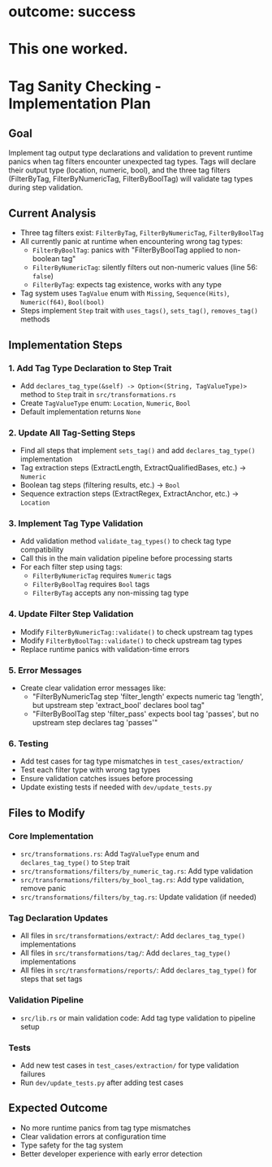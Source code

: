 # outcome: success
# This one worked.

# Tag Sanity Checking - Implementation Plan

## Goal
Implement tag output type declarations and validation to prevent runtime panics when tag filters encounter unexpected tag types. Tags will declare their output type (location, numeric, bool), and the three tag filters (FilterByTag, FilterByNumericTag, FilterByBoolTag) will validate tag types during step validation.

## Current Analysis
- Three tag filters exist: `FilterByTag`, `FilterByNumericTag`, `FilterByBoolTag`
- All currently panic at runtime when encountering wrong tag types:
  - `FilterByBoolTag`: panics with "FilterByBoolTag applied to non-boolean tag"  
  - `FilterByNumericTag`: silently filters out non-numeric values (line 56: `false`)
  - `FilterByTag`: expects tag existence, works with any type
- Tag system uses `TagValue` enum with `Missing`, `Sequence(Hits)`, `Numeric(f64)`, `Bool(bool)`
- Steps implement `Step` trait with `uses_tags()`, `sets_tag()`, `removes_tag()` methods

## Implementation Steps

### 1. Add Tag Type Declaration to Step Trait
- Add `declares_tag_type(&self) -> Option<(String, TagValueType)>` method to `Step` trait in `src/transformations.rs`
- Create `TagValueType` enum: `Location`, `Numeric`, `Bool`
- Default implementation returns `None`

### 2. Update All Tag-Setting Steps  
- Find all steps that implement `sets_tag()` and add `declares_tag_type()` implementation
- Tag extraction steps (ExtractLength, ExtractQualifiedBases, etc.) → `Numeric`
- Boolean tag steps (filtering results, etc.) → `Bool`
- Sequence extraction steps (ExtractRegex, ExtractAnchor, etc.) → `Location`

### 3. Implement Tag Type Validation
- Add validation method `validate_tag_types()` to check tag type compatibility
- Call this in the main validation pipeline before processing starts
- For each filter step using tags:
  - `FilterByNumericTag` requires `Numeric` tags
  - `FilterByBoolTag` requires `Bool` tags  
  - `FilterByTag` accepts any non-missing tag type

### 4. Update Filter Step Validation
- Modify `FilterByNumericTag::validate()` to check upstream tag types
- Modify `FilterByBoolTag::validate()` to check upstream tag types
- Replace runtime panics with validation-time errors

### 5. Error Messages
- Create clear validation error messages like:
  - "FilterByNumericTag step 'filter_length' expects numeric tag 'length', but upstream step 'extract_bool' declares bool tag"
  - "FilterByBoolTag step 'filter_pass' expects bool tag 'passes', but no upstream step declares tag 'passes'"

### 6. Testing
- Add test cases for tag type mismatches in `test_cases/extraction/`
- Test each filter type with wrong tag types
- Ensure validation catches issues before processing
- Update existing tests if needed with `dev/update_tests.py`

## Files to Modify

### Core Implementation
- `src/transformations.rs`: Add `TagValueType` enum and `declares_tag_type()` to `Step` trait
- `src/transformations/filters/by_numeric_tag.rs`: Add type validation
- `src/transformations/filters/by_bool_tag.rs`: Add type validation, remove panic
- `src/transformations/filters/by_tag.rs`: Update validation (if needed)

### Tag Declaration Updates
- All files in `src/transformations/extract/`: Add `declares_tag_type()` implementations
- All files in `src/transformations/tag/`: Add `declares_tag_type()` implementations  
- All files in `src/transformations/reports/`: Add `declares_tag_type()` for steps that set tags

### Validation Pipeline  
- `src/lib.rs` or main validation code: Add tag type validation to pipeline setup

### Tests
- Add new test cases in `test_cases/extraction/` for type validation failures
- Run `dev/update_tests.py` after adding test cases

## Expected Outcome
- No more runtime panics from tag type mismatches
- Clear validation errors at configuration time
- Type safety for the tag system
- Better developer experience with early error detection
